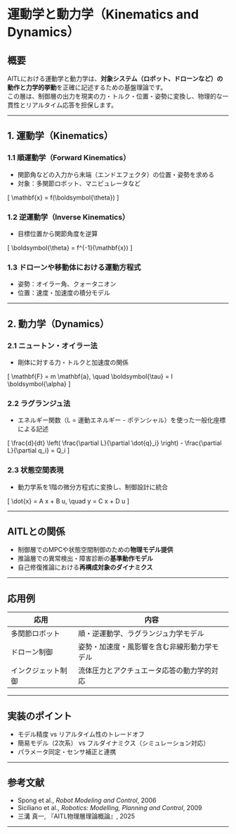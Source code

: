 # 運動学と動力学（Kinematics and Dynamics）

## 概要

AITLにおける運動学と動力学は、**対象システム（ロボット、ドローンなど）の動作と力学的挙動**を正確に記述するための基盤理論です。  
この層は、制御層の出力を現実の力・トルク・位置・姿勢に変換し、物理的な一貫性とリアルタイム応答を担保します。

---

## 1. 運動学（Kinematics）

### 1.1 順運動学（Forward Kinematics）

- 関節角などの入力から末端（エンドエフェクタ）の位置・姿勢を求める  
- 対象：多関節ロボット、マニピュレータなど

\[
\mathbf{x} = f(\boldsymbol{\theta})
\]

### 1.2 逆運動学（Inverse Kinematics）

- 目標位置から関節角度を逆算

\[
\boldsymbol{\theta} = f^{-1}(\mathbf{x})
\]

### 1.3 ドローンや移動体における運動方程式

- 姿勢：オイラー角、クォータニオン  
- 位置：速度・加速度の積分モデル

---

## 2. 動力学（Dynamics）

### 2.1 ニュートン・オイラー法

- 剛体に対する力・トルクと加速度の関係

\[
\mathbf{F} = m \mathbf{a}, \quad \boldsymbol{\tau} = I \boldsymbol{\alpha}
\]

### 2.2 ラグランジュ法

- エネルギー関数（L = 運動エネルギー - ポテンシャル）を使った一般化座標による記述

\[
\frac{d}{dt} \left( \frac{\partial L}{\partial \dot{q}_i} \right) - \frac{\partial L}{\partial q_i} = Q_i
\]

### 2.3 状態空間表現

- 動力学系を1階の微分方程式に変換し、制御設計に統合

\[
\dot{x} = A x + B u, \quad y = C x + D u
\]

---

## AITLとの関係

- 制御層でのMPCや状態空間制御のための**物理モデル提供**  
- 推論層での異常検出・障害診断の**基準動作モデル**  
- 自己修復推論における**再構成対象のダイナミクス**  

---

## 応用例

| 応用 | 内容 |
|------|------|
| 多関節ロボット | 順・逆運動学、ラグランジュ力学モデル |
| ドローン制御 | 姿勢・加速度・風影響を含む非線形動力学モデル |
| インクジェット制御 | 流体圧力とアクチュエータ応答の動力学的対応 |

---

## 実装のポイント

- モデル精度 vs リアルタイム性のトレードオフ  
- 簡易モデル（2次系） vs フルダイナミクス（シミュレーション対応）  
- パラメータ同定・センサ補正と連携

---

## 参考文献

- Spong et al., *Robot Modeling and Control*, 2006  
- Siciliano et al., *Robotics: Modelling, Planning and Control*, 2009  
- 三溝 真一, 『AITL物理層理論概論』, 2025

---

